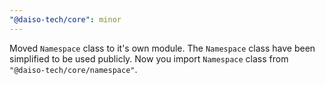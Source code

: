 ```yaml
---
"@daiso-tech/core": minor
---
```


Moved `Namespace` class to it's own module. The `Namespace` class have been simplified to be used publicly.
Now you import `Namespace` class from `"@daiso-tech/core/namespace"`.
